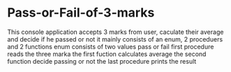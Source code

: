 # Pass-or-Fail-of-3-marks
This console application accepts 3 marks from user, caculate their average and decide if he passed or not
it mainly consists of an enum, 2 proceduers and 2 functions
enum consists of two values pass or fail
first procedure reads the three marka
the first fuction calculates average
the second function decide passing or not
the last procedure prints the result
